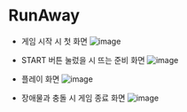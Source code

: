 # RunAway



* 게임 시작 시 첫 화면
![image](https://user-images.githubusercontent.com/30391819/101081198-19204a80-35ed-11eb-93a4-c9c5085733d5.png)

* START 버튼 눌렀을 시 뜨는 준비 화면
![image](https://user-images.githubusercontent.com/30391819/101081261-2fc6a180-35ed-11eb-879e-2b3b541a646c.png)

* 플레이 화면
![image](https://user-images.githubusercontent.com/30391819/101081302-39e8a000-35ed-11eb-92b5-897bb4354db7.png)

* 장애물과 충돌 시 게임 종료 화면
![image](https://user-images.githubusercontent.com/30391819/101081465-72887980-35ed-11eb-8ebb-5ffcf5534d90.png)
